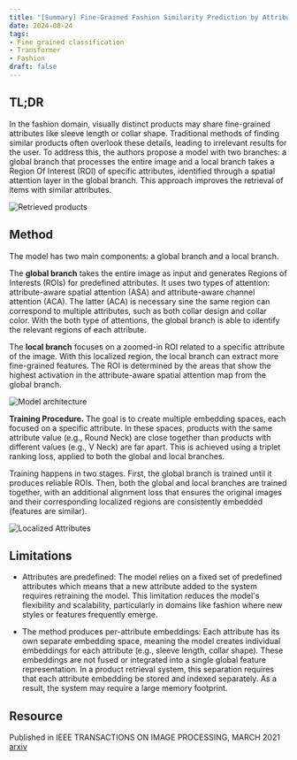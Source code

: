 ```yaml
---
title: "[Summary] Fine-Grained Fashion Similarity Prediction by Attribute-Specific Embedding Learning" 
date: 2024-08-24
tags: 
- Fine grained classification
- Transformer
- Fashion
draft: false 
---
```


## TL;DR
<!-- With discussions about ShopNet 2025, we get inspiration from recent research. One interesting paper is ``Fine-Grained Fashion Similarity Prediction by Attribute-Specific Embedding Learning'':  -->
In the fashion domain, visually distinct products may share fine-grained attributes like sleeve length or collar shape. Traditional methods of finding similar products often overlook these details, leading to irrelevant results for the user. 
To address this, the authors propose a model with two branches: a global branch that processes the entire image and a local branch takes a Region Of Interest (ROI) of specific attributes, identified through a spatial attention layer in the global branch. This approach improves the retrieval of items with similar attributes.

![Retrieved products](/posts/20241004_fine_grained_fashion_similarity_prediction/retrieved_products.png)

## Method
The model has two main components: a global branch and a local branch.

The **global branch** takes the entire image as input and generates Regions of Interests (ROIs) for predefined attributes. It uses two types of attention: attribute-aware spatial attention (ASA) and attribute-aware channel attention (ACA). The latter (ACA) is necessary sine the same region can correspond to multiple attributes, such as both collar design and collar color. 
With the both type of attentions, the global branch is able to identify the relevant regions of each attribute.

The **local branch** focuses on a zoomed-in ROI related to a specific attribute of the image. With this localized region, the local branch can extract more fine-grained features. The ROI is determined by the areas that show the highest activation in the attribute-aware spatial attention map from the global branch.

![Model architecture](/posts/20241004_fine_grained_fashion_similarity_prediction/model_architecture.png)

**Training Procedure.**
The goal is to create multiple embedding spaces, each focused on a specific attribute. In these spaces, products with the same attribute value (e.g., Round Neck) are close together than products with different values (e.g., V Neck) are far apart. This is achieved using a triplet ranking loss, applied to both the global and local branches.

Training happens in two stages. First, the global branch is trained until it produces reliable ROIs. Then, both the global and local branches are trained together, with an additional alignment loss that ensures the original images and their corresponding localized regions are consistently embedded (features are similar).

![Localized Attributes](/posts/20241004_fine_grained_fashion_similarity_prediction/localized_attributes.png)


## Limitations
* Attributes are predefined: The model relies on a fixed set of predefined attributes which means that a new attribute added to the system requires retraining the model. This limitation reduces the model's flexibility and scalability, particularly in domains like fashion where new styles or features frequently emerge.

* The method produces per-attribute embeddings: Each attribute has its own separate embedding space, meaning the model creates individual embeddings for each attribute (e.g., sleeve length, collar shape). These embeddings are not fused or integrated into a single global feature representation. In a product retrieval system, this separation requires that each attribute embedding be stored and indexed separately. As a result, the system may require a large memory footprint.


## Resource
Published in IEEE TRANSACTIONS ON IMAGE PROCESSING, MARCH 2021 
[arxiv](https://arxiv.org/pdf/2104.02429)
